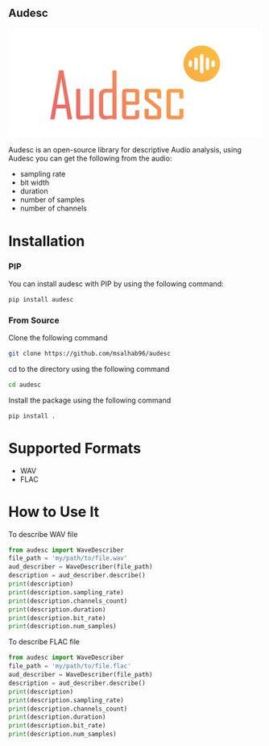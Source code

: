 Audesc
---------
![Audesc](https://github.com/msalhab96/audesc/blob/main/imgs/logo.jpg)

Audesc is an open-source library for descriptive Audio analysis, using Audesc you can get the following from the audio:
* sampling rate 
* bit width 
* duration
* number of samples 
* number of channels

Installation
==============
### PIP ###

You can install audesc with PIP by using the following command:
```bash
pip install audesc
```

### From Source ###
Clone the following command
```bash
git clone https://github.com/msalhab96/audesc
```
cd to the directory using the following command 
```bash
cd audesc
```
Install the package using the following command
```bash
pip install .
```

Supported Formats
==============
* WAV
* FLAC

How to Use It 
==============
To describe WAV file
```python
from audesc import WaveDescriber
file_path = 'my/path/to/file.wav'
aud_describer = WaveDescriber(file_path)
description = aud_describer.describe()
print(description)
print(description.sampling_rate)
print(description.channels_count)
print(description.duration)
print(description.bit_rate)
print(description.num_samples)
```

To describe FLAC file
```python
from audesc import WaveDescriber
file_path = 'my/path/to/file.flac'
aud_describer = WaveDescriber(file_path)
description = aud_describer.describe()
print(description)
print(description.sampling_rate)
print(description.channels_count)
print(description.duration)
print(description.bit_rate)
print(description.num_samples)
```
